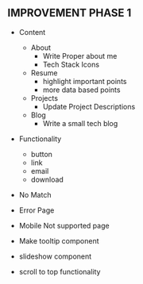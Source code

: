 ## IMPROVEMENT PHASE 1

- Content
    - About
      - Write Proper about me
      - Tech Stack Icons
    - Resume
      - highlight important points
      - more data based points
    - Projects
      - Update Project Descriptions
    - Blog
      - Write a small tech blog

- Functionality
    - button
    - link
    - email
    - download

- No Match
- Error Page
- Mobile Not supported page
- Make tooltip component
- slideshow component
- scroll to top functionality